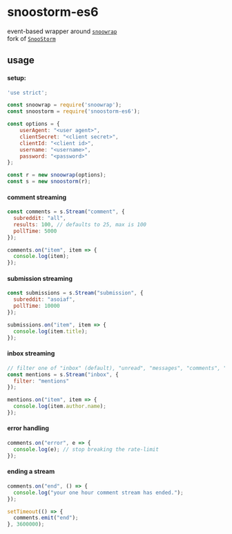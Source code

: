 # snoostorm-es6

event-based wrapper around [`snoowrap`](https://not-an-aardvark.github.io/snoowrap)  
fork of [`SnooStorm`](https://github.com/MayorMonty/Snoostorm)

## usage

#### setup:

```javascript
'use strict';

const snoowrap = require('snoowrap');
const snoostorm = require('snoostorm-es6');

const options = {
    userAgent: "<user agent>",
    clientSecret: "<client secret>",
    clientId: "<client id>",
    username: "<username>",
    password: "<password>"
};

const r = new snoowrap(options);
const s = new snoostorm(r);
```

#### comment streaming
```javascript
const comments = s.Stream("comment", {
  subreddit: "all",
  results: 100, // defaults to 25, max is 100
  pollTime: 5000
});

comments.on("item", item => {
  console.log(item);
});
```

#### submission streaming
```javascript
const submissions = s.Stream("submission", {
  subreddit: "asoiaf",
  pollTime: 10000
});

submissions.on("item", item => {
  console.log(item.title);
});
```

#### inbox streaming
```javascript
// filter one of "inbox" (default), "unread", "messages", "comments", "selfreply", or "mentions"
const mentions = s.Stream("inbox", {
  filter: "mentions"
});

mentions.on("item", item => {
  console.log(item.author.name);
});
```

#### error handling
```javascript
comments.on("error", e => {
  console.log(e); // stop breaking the rate-limit
});
```

#### ending a stream
```javascript
comments.on("end", () => {
  console.log("your one hour comment stream has ended.");
});

setTimeout(() => {
  comments.emit("end");
}, 3600000);
```
